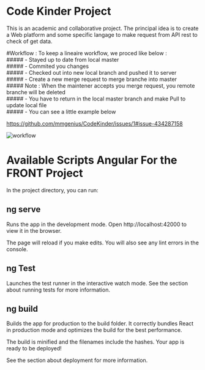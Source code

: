 # Code Kinder Project

This is an academic and collaborative project. 
The principal idea is to create a Web platform and some specific langage to make request from API rest to check of get data. 


#Workflow : 
To keep a lineaire workflow, we proced like below : <br/>
    ##### - Stayed up to date from local master<br/>
    ##### - Commited you changes <br/>
    ##### - Checked out into new local branch and pushed it to server<br/>
    ##### - Create a new merge request to merge branche into master<br/>
    ##### Note : When the maintener accepts you merge request, you remote branche will be deleted<br/>
    ##### - You have to return in the local master branch and make Pull to update local file <br/>
    ##### - You can see a little example below <br/>
    
https://github.com/mmgenius/CodeKinder/issues/1#issue-434287158


![workflow](https://user-images.githubusercontent.com/11133767/56291834-4ffad180-6126-11e9-8975-68e9c4c6af40.JPG)


# Available Scripts Angular For the FRONT Project
In the project directory, you can run:

## ng serve
Runs the app in the development mode.
Open http://localhost:42000 to view it in the browser.

The page will reload if you make edits.
You will also see any lint errors in the console.

## ng Test
Launches the test runner in the interactive watch mode.
See the section about running tests for more information.

## ng build
Builds the app for production to the build folder.
It correctly bundles React in production mode and optimizes the build for the best performance.

The build is minified and the filenames include the hashes.
Your app is ready to be deployed!

See the section about deployment for more information.
